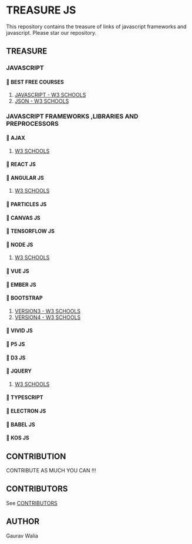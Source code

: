 # TREASURE JS

This repository contains the treasure of links of javascript frameworks and javascript. Please star our repository.

## TREASURE

### JAVASCRIPT

#### :rocket: BEST FREE COURSES

1. [JAVASCRIPT - W3 SCHOOLS](https://www.w3schools.com/js/default.asp)
2. [JSON - W3 SCHOOLS](https://www.w3schools.com/js/js_json_intro.asp)

### JAVASCRIPT FRAMEWORKS ,LIBRARIES AND PREPROCESSORS

#### :rocket: AJAX

1. [W3 SCHOOLS](https://www.w3schools.com/js/js_ajax_intro.asp)

#### :rocket: REACT JS

#### :rocket: ANGULAR JS

1. [W3 SCHOOLS](https://www.w3schools.com/angular/default.asp)

#### :rocket: PARTICLES JS

#### :rocket: CANVAS JS

#### :rocket: TENSORFLOW JS

#### :rocket: NODE JS

1. [W3 SCHOOLS](https://www.w3schools.com/nodejs/default.asp)

#### :rocket: VUE JS

#### :rocket: EMBER JS

#### :rocket: BOOTSTRAP

1. [VERSION3 - W3 SCHOOLS](https://www.w3schools.com/bootstrap/default.asp)
2. [VERSION4 - W3 SCHOOLS](https://www.w3schools.com/bootstrap4/default.asp)

#### :rocket: VIVID JS

#### :rocket: P5 JS

#### :rocket: D3 JS

#### :rocket: JQUERY
  
1. [W3 SCHOOLS](https://www.w3schools.com/jquery/default.asp)

#### :rocket: TYPESCRIPT

#### :rocket: ELECTRON JS

#### :rocket: BABEL JS

#### :rocket: KOS JS

## CONTRIBUTION

CONTRIBUTE AS MUCH YOU CAN !!!

## CONTRIBUTORS

See [CONTRIBUTORS](CONTRIBUTORS.md)

## AUTHOR

Gaurav Walia
